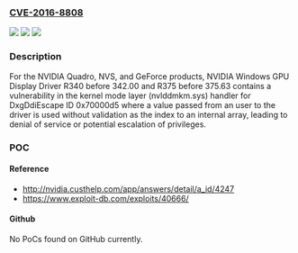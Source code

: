 ### [CVE-2016-8808](https://cve.mitre.org/cgi-bin/cvename.cgi?name=CVE-2016-8808)
![](https://img.shields.io/static/v1?label=Product&message=Quadro%2C%20NVS%2C%20and%20GeForce%20(all%20versions)&color=blue)
![](https://img.shields.io/static/v1?label=Version&message=Quadro%2C%20NVS%2C%20and%20GeForce%20(all%20versions)%20&color=brightgreen)
![](https://img.shields.io/static/v1?label=Vulnerability&message=Denial%20of%20Service&color=brightgreen)

### Description

For the NVIDIA Quadro, NVS, and GeForce products, NVIDIA Windows GPU Display Driver R340 before 342.00 and R375 before 375.63 contains a vulnerability in the kernel mode layer (nvlddmkm.sys) handler for DxgDdiEscape ID 0x70000d5 where a value passed from an user to the driver is used without validation as the index to an internal array, leading to denial of service or potential escalation of privileges.

### POC

#### Reference
- http://nvidia.custhelp.com/app/answers/detail/a_id/4247
- https://www.exploit-db.com/exploits/40666/

#### Github
No PoCs found on GitHub currently.

